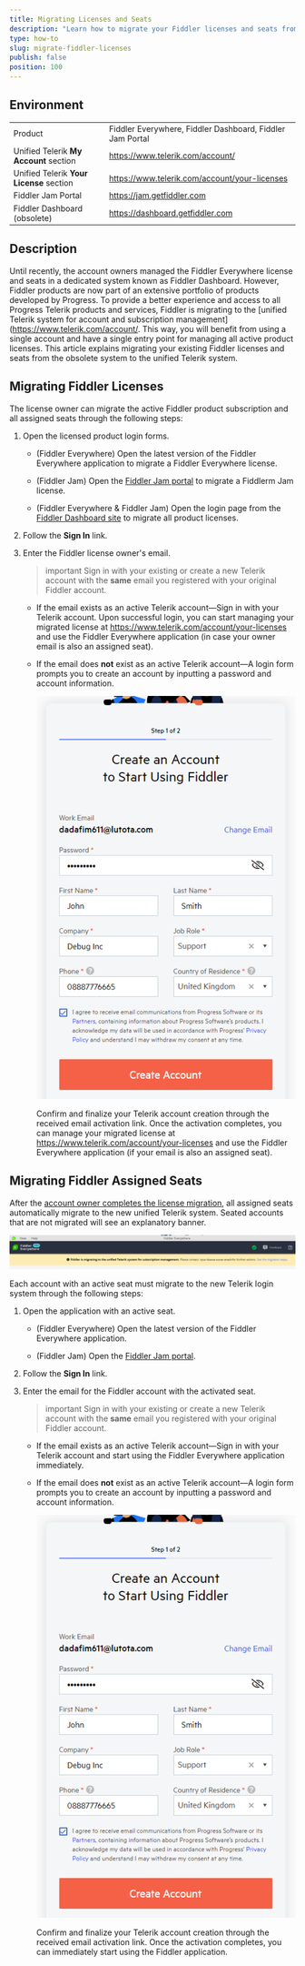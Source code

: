 ```yaml
---
title: Migrating Licenses and Seats
description: "Learn how to migrate your Fiddler licenses and seats from the obsolete Fiddler dashboard site to the Telerik administrative panel."
type: how-to
slug: migrate-fiddler-licenses
publish: false
position: 100
---
```



## Environment

|   |   |
|---|---|
| Product | Fiddler Everywhere, Fiddler Dashboard, Fiddler Jam Portal |
| Unified Telerik **My Account** section | https://www.telerik.com/account/ |
| Unified Telerik **Your License** section | https://www.telerik.com/account/your-licenses |
| Fiddler Jam Portal | https://jam.getfiddler.com |
| Fiddler Dashboard (obsolete) | https://dashboard.getfiddler.com |

## Description


Until recently, the account owners managed the Fiddler Everywhere license and seats in a dedicated system known as Fiddler Dashboard. However, Fiddler products are now part of an extensive portfolio of products developed by Progress. To provide a better experience and access to all Progress Telerik products and services, Fiddler is migrating to the [unified Telerik system for account and subscription management](https://www.telerik.com/account/. This way, you will benefit from using a single account and have a single entry point for managing all active product licenses. This article explains migrating your existing Fiddler licenses and seats from the obsolete system to the unified Telerik system.


## Migrating Fiddler Licenses

The license owner can migrate the active Fiddler product subscription and all assigned seats through the following steps:

1. Open the licensed product login forms.

    * (Fiddler Everywhere) Open the latest version of the Fiddler Everywhere application to migrate a Fiddler Everywhere license.
    
    * (Fiddler Jam) Open the [Fiddler Jam portal](https://jam.getfiddler.com) to migrate a Fiddlerm Jam license. 

    * (Fiddler Everywhere & Fiddler Jam) Open the login page from the [Fiddler Dashboard site](https://dashboard.getfiddler.com/login) to migrate all product licenses.

1. Follow the **Sign In** link.

1. Enter the Fiddler license owner's email.

    >important Sign in with your existing or create a new Telerik account with the **same** email you registered with your original Fiddler account.

    * If the email exists as an active Telerik account&mdash;Sign in with your Telerik account. Upon successful login, you can start managing your migrated license at https://www.telerik.com/account/your-licenses and use the Fiddler Everywhere application (in case your owner email is also an assigned seat).

    * If the email does **not** exist as an active Telerik account&mdash;A login form prompts you to create an account by inputting a password and account information. 

        ![Creating new Telerik account](./images/migrate/migration_steps_login_003_create_account.png)

        Confirm and finalize your Telerik account creation through the received email activation link. Once the activation completes, you can manage your migrated license at https://www.telerik.com/account/your-licenses and use the Fiddler Everywhere application (if your email is also an assigned seat).


## Migrating Fiddler Assigned Seats

After the [account owner completes the license migration](#migrating-fiddler-licenses), all assigned seats automatically migrate to the new unified Telerik system. Seated accounts that are not migrated will see an explanatory banner.

![Migration in-app banner](./images/migrate/migration_banner.png)


Each account with an active seat must migrate to the new Telerik login system through the following steps:

1. Open the application with an active seat.

    * (Fiddler Everywhere) Open the latest version of the Fiddler Everywhere application.
    
    * (Fiddler Jam) Open the [Fiddler Jam portal](https://jam.getfiddler.com). 

1. Follow the **Sign In** link.

1. Enter the email for the Fiddler account with the activated seat.

    >important Sign in with your existing or create a new Telerik account with the **same** email you registered with your original Fiddler account.

    * If the email exists as an active Telerik account&mdash;Sign in with your Telerik account and start using the Fiddler Everywhere application immediately.

    * If the email does **not** exist as an active Telerik account&mdash;A login form prompts you to create an account by inputting a password and account information.

        ![Creating new Telerik account](./images/migrate/migration_steps_login_003_create_account.png)

        Confirm and finalize your Telerik account creation through the received email activation link. Once the activation completes, you can immediately start using the Fiddler application.
